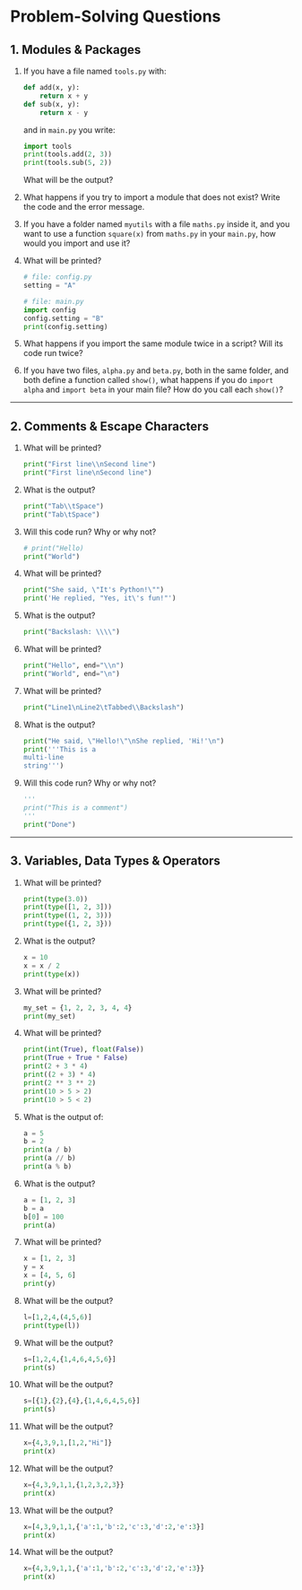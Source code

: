 # Problem-Solving Questions

## 1️. Modules & Packages 

1. If you have a file named `tools.py` with:
    ```python
    def add(x, y): 
        return x + y
    def sub(x, y): 
        return x - y
    ```
    and in `main.py` you write:
    ```python
    import tools
    print(tools.add(2, 3))
    print(tools.sub(5, 2))
    ```
    What will be the output?

2. What happens if you try to import a module that does not exist? Write the code and the error message.

3. If you have a folder named `myutils` with a file `maths.py` inside it, and you want to use a function `square(x)` from `maths.py` in your `main.py`, how would you import and use it?

4. What will be printed?
    ```python
    # file: config.py
    setting = "A"

    # file: main.py
    import config
    config.setting = "B"
    print(config.setting)
    ```

5. What happens if you import the same module twice in a script? Will its code run twice?


6. If you have two files, `alpha.py` and `beta.py`, both in the same folder, and both define a function called `show()`, what happens if you do `import alpha` and `import beta` in your main file? How do you call each `show()`?

---

## 2️. Comments & Escape Characters

1. What will be printed?
    ```python
    print("First line\\nSecond line")
    print("First line\nSecond line")
    ```

2. What is the output?
    ```python
    print("Tab\\tSpace")
    print("Tab\tSpace")
    ```

3. Will this code run? Why or why not?
    ```python
    # print("Hello)
    print("World")
    ```

4. What will be printed?
    ```python
    print("She said, \"It's Python!\"")
    print('He replied, "Yes, it\'s fun!"')
    ```

5. What is the output?
    ```python
    print("Backslash: \\\\")
    ```

6. What will be printed?
    ```python
    print("Hello", end="\\n")
    print("World", end="\n")
    ```

7. What will be printed?
    ```python
    print("Line1\nLine2\tTabbed\\Backslash")
    ```

8. What is the output?
    ```python
    print("He said, \"Hello!\"\nShe replied, 'Hi!'\n")
    print('''This is a
    multi-line
    string''')
    ```

9. Will this code run? Why or why not?
    ```python
    '''
    print("This is a comment")
    '''
    print("Done")
    ```

---

## 3️. Variables, Data Types & Operators

1. What will be printed?
    ```python
    print(type(3.0))
    print(type([1, 2, 3]))
    print(type((1, 2, 3)))
    print(type({1, 2, 3}))
    ```

2. What is the output?
    ```python
    x = 10
    x = x / 2
    print(type(x))
    ```

3. What will be printed?
    ```python
    my_set = {1, 2, 2, 3, 4, 4}
    print(my_set)
    ```

4. What will be printed?
    ```python
    print(int(True), float(False))
    print(True + True * False)
    print(2 + 3 * 4)
    print((2 + 3) * 4)
    print(2 ** 3 ** 2)
    print(10 > 5 > 2)
    print(10 > 5 < 2)
    ```

5. What is the output of:
    ```python
    a = 5
    b = 2
    print(a / b)
    print(a // b)
    print(a % b)
    ```

6. What is the output?
    ```python
    a = [1, 2, 3]
    b = a
    b[0] = 100
    print(a)
    ```

7. What will be printed?
    ```python
    x = [1, 2, 3]
    y = x
    x = [4, 5, 6]
    print(y)
    ```
8. What will be the output?
    ```python
    l=[1,2,4,(4,5,6)]
    print(type(l))
    ```
9. What will be the output?
    ```python
    s=[1,2,4,{1,4,6,4,5,6}]
    print(s)
    ```
10. What will be the output?
    ```python
    s=[{1},{2},{4},{1,4,6,4,5,6}]
    print(s)
    ```
11. What will be the output?
    ```python
    x={4,3,9,1,[1,2,"Hi"]}
    print(x)
    ```
12. What will be the output?
    ```python
    x={4,3,9,1,1,{1,2,3,2,3}}
    print(x)
    ```
13. What will be the output?
    ```python
    x=[4,3,9,1,1,{'a':1,'b':2,'c':3,'d':2,'e':3}]
    print(x)
    ```
13. What will be the output?
    ```python
    x={4,3,9,1,1,{'a':1,'b':2,'c':3,'d':2,'e':3}}
    print(x)
    ```
